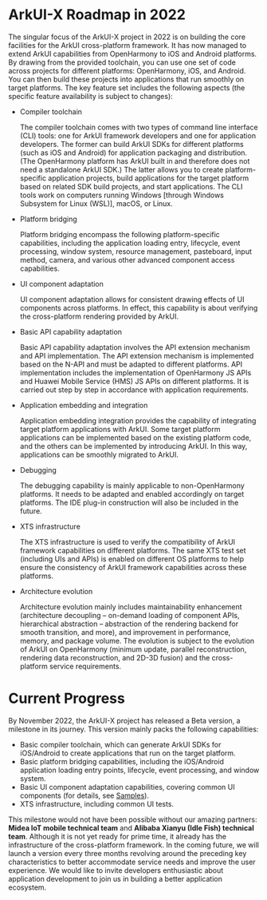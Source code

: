 # ArkUI-X Roadmap in 2022

The singular focus of the ArkUI-X project in 2022 is on building the core facilities for the ArkUI cross-platform framework. It has now managed to extend ArkUI capabilities from OpenHarmony to iOS and Android platforms. By drawing from the provided toolchain, you can use one set of code across projects for different platforms: OpenHarmony, iOS, and Android. You can then build these projects into applications that run smoothly on target platforms. The key feature set includes the following aspects (the specific feature availability is subject to changes):

- Compiler toolchain

  The compiler toolchain comes with two types of command line interface (CLI) tools: one for ArkUI framework developers and one for application developers. The former can build ArkUI SDKs for different platforms (such as iOS and Android) for application packaging and distribution. (The OpenHarmony platform has ArkUI built in and therefore does not need a standalone ArkUI SDK.) The latter allows you to create platform-specific application projects, build applications for the target platform based on related SDK build projects, and start applications. The CLI tools work on computers running Windows [through Windows Subsystem for Linux (WSL)], macOS, or Linux.

- Platform bridging

  Platform bridging encompass the following platform-specific capabilities, including the application loading entry, lifecycle, event processing, window system, resource management, pasteboard, input method, camera, and various other advanced component access capabilities.

- UI component adaptation

  UI component adaptation allows for consistent drawing effects of UI components across platforms. In effect, this capability is about verifying the cross-platform rendering provided by ArkUI.

- Basic API capability adaptation

  Basic API capability adaptation involves the API extension mechanism and API implementation. The API extension mechanism is implemented based on the N-API and must be adapted to different platforms. API implementation includes the implementation of OpenHarmony JS APIs and Huawei Mobile Service (HMS) JS APIs on different platforms. It is carried out step by step in accordance with application requirements.

- Application embedding and integration

  Application embedding integration provides the capability of integrating target platform applications with ArkUI. Some target platform applications can be implemented based on the existing platform code, and the others can be implemented by introducing ArkUI. In this way, applications can be smoothly migrated to ArkUI.

- Debugging

  The debugging capability is mainly applicable to non-OpenHarmony platforms. It needs to be adapted and enabled accordingly on target platforms. The IDE plug-in construction will also be included in the future.

- XTS infrastructure

  The XTS infrastructure is used to verify the compatibility of ArkUI framework capabilities on different platforms. The same XTS test set (including UIs and APIs) is enabled on different OS platforms to help ensure the consistency of ArkUI framework capabilities across these platforms.

- Architecture evolution

  Architecture evolution mainly includes maintainability enhancement (architecture decoupling – on-demand loading of component APIs, hierarchical abstraction – abstraction of the rendering backend for smooth transition, and more), and improvement in performance, memory, and package volume. The evolution is subject to the evolution of ArkUI on OpenHarmony (minimum update, parallel reconstruction, rendering data reconstruction, and 2D-3D fusion) and the cross-platform service requirements.

# Current Progress

By November 2022, the ArkUI-X project has released a Beta version, a milestone in its journey. This version mainly packs the following capabilities:

- Basic compiler toolchain, which can generate ArkUI SDKs for iOS/Android to create applications that run on the target platform.
- Basic platform bridging capabilities, including the iOS/Android application loading entry points, lifecycle, event processing, and window system.
- Basic UI component adaptation capabilities, covering common UI components (for details, see [Samples](https://gitee.com/arkui-x/samples)).
- XTS infrastructure, including common UI tests.

This milestone would not have been possible without our amazing partners: **Midea IoT mobile technical team** and **Alibaba Xianyu (Idle Fish) technical team**. Although it is not yet ready for prime time, it already has the infrastructure of the cross-platform framework. In the coming future, we will launch a version every three months revolving around the preceding key characteristics to better accommodate service needs and improve the user experience. We would like to invite developers enthusiastic about application development to join us in building a better application ecosystem.
